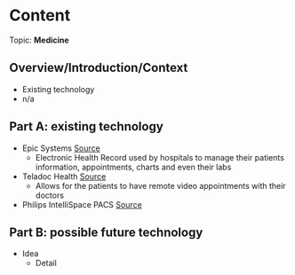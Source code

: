 # Content
Topic: **Medicine**

## Overview/Introduction/Context
* Existing technology
* n/a

## Part A: existing technology
* Epic Systems <a href="https://www.ehrinpractice.com/epic-ehr-software-profile-119.html" target="_blank">Source</a>
  * Electronic Health Record used by hospitals to manage their patients information, appointments, charts and even their labs
* Teladoc Health <a href="https://hr.princeton.edu/thrive/wellness-resources/teladoc" target="_blank"> Source </a>
  * Allows for the patients to have remote video appointments with their doctors
* Philips IntelliSpace PACS <a href="https://www.philips.sa/en/healthcare/resources/landing/intellispace-enterprise-imaging-solution"> Source </a>
 
 

## Part B: possible future technology
* Idea
  * Detail
